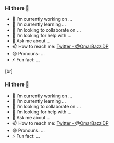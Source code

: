 ### Hi there 👋

- 🔭 I’m currently working on ...
- 🌱 I’m currently learning ...
- 👯 I’m looking to collaborate on ...
- 🤔 I’m looking for help with ...
- 💬 Ask me about ...
- 📫 How to reach me: [Twitter - @OmarBazziDP](https://twitter.com/OmarBazziDP)
- 😄 Pronouns: ...
- ⚡ Fun fact: ...

[br]

### Hi there 👋

- 🔭 I’m currently working on ...
- 🌱 I’m currently learning ...
- 👯 I’m looking to collaborate on ...
- 🤔 I’m looking for help with ...
- 💬 Ask me about ...
- 📫 How to reach me: [Twitter - @OmarBazziDP](https://twitter.com/OmarBazziDP)
- 😄 Pronouns: ...
- ⚡ Fun fact: ...
